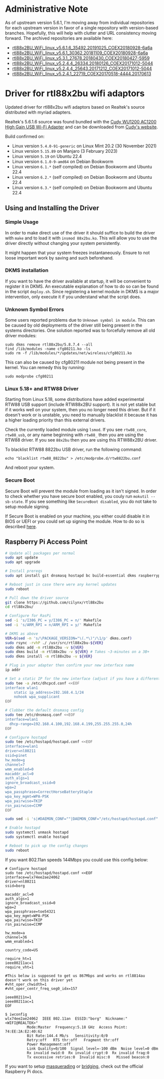 # Administrative Note

As of upstream version 5.6.1, I'm moving away from individual repositories for each upstream version in favor of a single repository with version-based branches.  Hopefully, this will help with clutter and URL consistency moving forward.  The archived repositories are available here:
* [rtl88x2BU_WiFi_linux_v5.6.1.6_35492.20191025_COEX20180928-6a6a](https://github.com/cilynx/rtl88x2bu/tree/5.6.1.6_35492.20191025_COEX20180928-6a6a)
* [rtl88x2BU_WiFi_linux_v5.6.1_30362.20181109_COEX20180928-6a6a](https://github.com/cilynx/rtl88x2bu/tree/5.6.1_30362.20181109_COEX20180928-6a6a)
* [rtl88x2BU_WiFi_linux_v5.3.1_27678.20180430_COEX20180427-5959](https://github.com/cilynx/rtl88x2BU_WiFi_linux_v5.3.1_27678.20180430_COEX20180427-5959)
* [rtl88x2BU_WiFi_linux_v5.2.4.4_26334.20180126_COEX20171012-5044](https://github.com/cilynx/rtl88x2BU_WiFi_linux_v5.2.4.4_26334.20180126_COEX20171012-5044)
* [rtl88x2BU_WiFi_linux_v5.2.4.4_25643.20171212_COEX20171012-5044](https://github.com/cilynx/rtl88x2BU_WiFi_linux_v5.2.4.4_25643.20171212_COEX20171012-5044)
* [rtl88x2BU_WiFi_linux_v5.2.4.1_22719_COEX20170518-4444.20170613](https://github.com/cilynx/rtl88x2BU_WiFi_linux_v5.2.4.1_22719_COEX20170518-4444.20170613)

# Driver for rtl88x2bu wifi adaptors

Updated driver for rtl88x2bu wifi adaptors based on Realtek's source distributed with myriad adapters.

Realtek's 5.6.1.6 source was found bundled with the [Cudy WU1200 AC1200 High Gain USB Wi-Fi Adapter](https://amzn.to/351ADVq) and can be downloaded from [Cudy's website](http://www.cudytech.com/wu1200_software_download).

Build confirmed on:

* Linux version `5.4.0-91-generic` on Linux Mint 20.2 (30 November 2021)
* Linux version `5.15.89` on Manjaro (3 February 2023)
* Linux version `5.19` on Ubuntu 22.4
* Linux version `6.1.0-9-amd64` on Debian Bookworm
* Linux version `6.1.*` (self compiled) on Debian Bookworm and Ubuntu 22.4
* Linux version `6.2.*` (self compiled) on Debian Bookworm and Ubuntu 22.4
* Linux version `6.3.*` (self compiled) on Debian Bookworm and Ubuntu 22.4

## Using and Installing the Driver

### Simple Usage

In order to make direct use of the driver it should suffice to build the driver
with `make` and to load it with `insmod 88x2bu.ko`. This will allow you
to use the driver directly without changing your system persistently.

It might happen that your system freezes instantaneously. Ensure to not loose
important work by saving and such beforehand.

### DKMS installation

If you want to have the driver available at startup, it will be convenient to
register it in DKMS. An executable explanation of how to do so can be found in
the script `deploy.sh`. Since registering a kernel module in DKMS is a major
intervention, only execute it if you understand what the script does.

### Unknown Symbol Errors

Some users reported problems due to `Unknown symbol in module`. This can be
caused by old deployments of the driver still being present in the systems
directories. One solution reported was to forcefully remove all old driver
modules:

    sudo dkms remove rtl88x2bu/5.8.7.4 --all
    find /lib/modules -name cfg80211.ko -ls
    sudo rm -f /lib/modules/*/updates/net/wireless/cfg80211.ko


This can also be caused by cfg80211 module not being present in the kernel.
You can remedy this by running:

    sudo modprobe cfg80211

### Linux 5.18+ and RTW88 Driver

Starting from Linux 5.18, some distributions have added experimental RTW88 USB
support (include RTW88x2BU support). It is not yet stable but if it works well
on your system, then you no longer need this driver. But if it doesn't work or
is unstable, you need to manually blacklist it because it has a higher loading
priority than this external drivers.

Check the currently loaded module using `lsmod`. If you see `rtw88_core`,
`rtw88_usb`, or any name beginning with `rtw88_` then you are using the RTW88
driver. If you see `88x2bu` then you are using this RTW88x2BU driver.

To blacklist RTW88 8822bu USB driver, run the following command:

```
echo "blacklist rtw88_8822bu" > /etc/modprobe.d/rtw8822bu.conf
```

And reboot your system.


### Secure Boot

Secure Boot will prevent the module from loading as it isn't signed. In order
to check whether you have secure boot enabled, you couly run  `mokutil
--sb-state`. If you see something like `SecureBoot disabled`, you do not take
to setup module signing.

If Secure Boot is enabled on your machine, you either could disable it in BIOS
or UEFI or you could set up signing the module. How to do so is described
[here](https://github.com/cilynx/rtl88x2bu/issues/210#issuecomment-1166402943).


## Raspberry Pi Access Point

```bash
# Update all packages per normal
sudo apt update
sudo apt upgrade

# Install prereqs
sudo apt install git dnsmasq hostapd bc build-essential dkms raspberrypi-kernel-headers

# Reboot just in case there were any kernel updates
sudo reboot

# Pull down the driver source
git clone https://github.com/cilynx/rtl88x2bu
cd rtl88x2bu/

# Configure for RasPi
sed -i 's/I386_PC = y/I386_PC = n/' Makefile
sed -i 's/ARM_RPI = n/ARM_RPI = y/' Makefile

# DKMS as above
VER=$(sed -n 's/\PACKAGE_VERSION="\(.*\)"/\1/p' dkms.conf)
sudo rsync -rvhP ./ /usr/src/rtl88x2bu-${VER}
sudo dkms add -m rtl88x2bu -v ${VER}
sudo dkms build -m rtl88x2bu -v ${VER} # Takes ~3-minutes on a 3B+
sudo dkms install -m rtl88x2bu -v ${VER}

# Plug in your adapter then confirm your new interface name
ip addr

# Set a static IP for the new interface (adjust if you have a different interface name or preferred IP)
sudo tee -a /etc/dhcpcd.conf <<EOF
interface wlan1
    static ip_address=192.168.4.1/24
    nohook wpa_supplicant
EOF

# Clobber the default dnsmasq config
sudo tee /etc/dnsmasq.conf <<EOF
interface=wlan1
  dhcp-range=192.168.4.100,192.168.4.199,255.255.255.0,24h
EOF

# Configure hostapd
sudo tee /etc/hostapd/hostapd.conf <<EOF
interface=wlan1
driver=nl80211
ssid=pinet
hw_mode=g
channel=7
wmm_enabled=0
macaddr_acl=0
auth_algs=1
ignore_broadcast_ssid=0
wpa=2
wpa_passphrase=CorrectHorseBatteryStaple
wpa_key_mgmt=WPA-PSK
wpa_pairwise=TKIP
rsn_pairwise=CCMP
EOF

sudo sed -i 's|#DAEMON_CONF=""|DAEMON_CONF="/etc/hostapd/hostapd.conf"|' /etc/default/hostapd

# Enable hostapd
sudo systemctl unmask hostapd
sudo systemctl enable hostapd

# Reboot to pick up the config changes
sudo reboot
```

If you want 802.11an speeds 144Mbps you could use this config below:
```
# Configure hostapd
sudo tee /etc/hostapd/hostapd.conf <<EOF
interface=wlx74ee2ae24062
driver=nl80211
ssid=borg

macaddr_acl=0
auth_algs=1
ignore_broadcast_ssid=0
wpa=2
wpa_passphrase=toe54321
wpa_key_mgmt=WPA-PSK
wpa_pairwise=TKIP
rsn_pairwise=CCMP

hw_mode=a
channel=36
wmm_enabled=1

country_code=US

require_ht=1
ieee80211ac=1
require_vht=1

#This below is supposed to get us 867Mbps and works on rtl8814au doesn't work on this driver yet
#vht_oper_chwidth=1
#vht_oper_centr_freq_seg0_idx=157

ieee80211n=1
ieee80211ac=1
EOF

$ iwconfig
wlx74ee2ae24062  IEEE 802.11an  ESSID:"borg"  Nickname:"<WIFI@REALTEK>"
          Mode:Master  Frequency:5.18 GHz  Access Point: 74:EE:2A:E2:40:62
          Bit Rate:144.4 Mb/s   Sensitivity:0/0
          Retry:off   RTS thr:off   Fragment thr:off
          Power Management:off
          Link Quality=0/100  Signal level=-100 dBm  Noise level=0 dBm
          Rx invalid nwid:0  Rx invalid crypt:0  Rx invalid frag:0
          Tx excessive retries:0  Invalid misc:0   Missed beacon:0

```
If you want to setup
[masquerading](https://www.raspberrypi.org/documentation/configuration/wireless/access-point-routed.md)
or
[bridging](https://www.raspberrypi.org/documentation/configuration/wireless/access-point-bridged.md),
check out the official Raspberry Pi docs.
